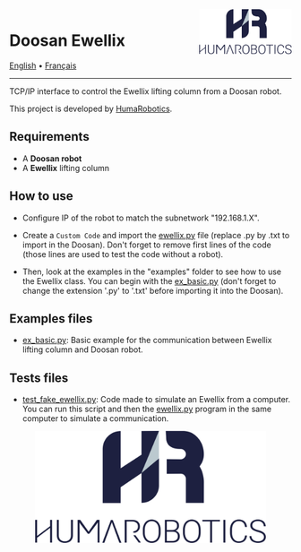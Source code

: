 <a href="https://www.humarobotics.com/">
    <img src="./images/Logo_HR_bleu.png" alt="HumaRobotics logo" title="HumaRobotics" align="right" height="80" />
</a>

# Doosan Ewellix

<p align="left">
  <a href="./README.md">English</a> •
  <a href="docs/README-fr.md">Français</a>
</p>

--------------

TCP/IP interface to control the Ewellix lifting column from a Doosan robot.

This project is developed by [HumaRobotics](https://www.humarobotics.com/).

## Requirements

- A **Doosan robot**
- A **Ewellix** lifting column

## How to use

- Configure IP of the robot to match the subnetwork "192.168.1.X".

- Create a `Custom Code` and import the [ewellix.py](./ewellix.py) file (replace .py by .txt to import in the Doosan). Don't forget to remove first lines of the code (those lines are used to test the code without a robot).

- Then, look at the examples in the "examples" folder to see how to use the Ewellix class. You can begin with the [ex_basic.py](./examples/ex_basic.py) (don't forget to change the extension '.py' to '.txt' before importing it into the Doosan).

## Examples files

- [ex_basic.py](./examples/ex_basic.py): Basic example for the communication between Ewellix lifting column and Doosan robot.

## Tests files

- [test_fake_ewellix.py](./tests/test_fake_ewellix.py): Code made to simulate an Ewellix from a computer. You can run this script and then the [ewellix.py](./Ewellix.py) program in the same computer to simulate a communication.

<div align = "center" >
<img src="./images/Logo_HR_bleu.png" alt="HumaRobotics logo" title="HumaRobotics" height="200" />
</div>
